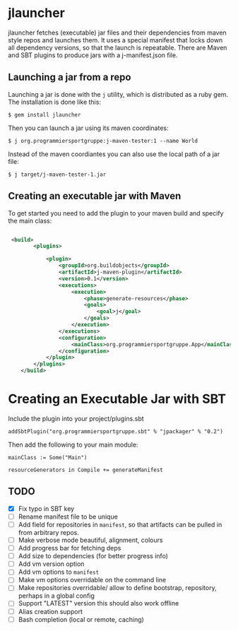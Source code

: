 # jlauncher

jlauncher fetches (executable) jar files and their dependencies from maven style repos and launches them.
It uses a special manifest that locks down all dependency versions, so that the launch is repeatable.
There are Maven and SBT plugins to produce jars with a j-manifest.json file.

## Launching a jar from a repo

Launching a jar is done with the `j` utility, which is distributed as a ruby gem. The installation
is done like this:

    $ gem install jlauncher

Then you can launch a jar using its maven coordinates:

    $ j org.programmiersportgruppe:j-maven-tester:1 --name World

Instead of the maven coordiantes you can also use the local path of a jar file:


    $ j target/j-maven-tester-1.jar




## Creating an executable jar with Maven




To get started you need to add the plugin to your maven build and specify the main class:

~~~ .xml

 <build>
        <plugins>

            <plugin>
                <groupId>org.buildobjects</groupId>
                <artifactId>j-maven-plugin</artifactId>
                <version>0.1</version>
                <executions>
                    <execution>
                        <phase>generate-resources</phase>
                        <goals>
                            <goal>j</goal>
                        </goals>
                    </execution>
                </executions>
                <configuration>
                    <mainClass>org.programmiersportgruppe.App</mainClass>
                </configuration>
            </plugin>
        </plugins>
    </build>
~~~



# Creating an Executable Jar with SBT

Include the plugin into your project/plugins.sbt

~~~
addSbtPlugin("org.programmiersportgruppe.sbt" % "jpackager" % "0.2")
~~~

Then add the following to your main module:

~~~
mainClass := Some("Main")

resourceGenerators in Compile += generateManifest
~~~


## TODO

* [X] Fix typo in SBT key
* [ ] Rename manifest file to be unique
* [ ] Add field for repositories in `manifest`, so that
      artifacts can be pulled in from arbitrary repos.
* [ ] Make verbose mode beautiful, alignment, colours
* [ ] Add progress bar for fetching deps
* [ ] Add size to dependencies (for better progress info)
* [ ] Add vm version option
* [ ] Add vm options to `manifest`
* [ ] Make vm options overridable on the command line
* [ ] Make repositories overridable/ allow to define bootstrap,
      repository, perhaps in a global config
* [ ] Support "LATEST" version this should also work offline
* [ ] Alias creation support
* [ ] Bash completion (local or remote, caching)
